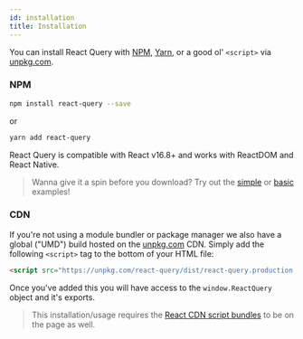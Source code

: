 ```yaml
---
id: installation
title: Installation
---
```


You can install React Query with [NPM](https://npmjs.com),
[Yarn](https://yarnpkg.com), or a good ol' `<script>` via
[unpkg.com](https://unpkg.com).

### NPM

```sh
npm install react-query --save
```

or

```sh
yarn add react-query
```

React Query is compatible with React v16.8+ and works with ReactDOM and React Native.

> Wanna give it a spin before you download? Try out the [simple]() or [basic]() examples!

### CDN

If you're not using a module bundler or package manager we also have a global ("UMD") build hosted on the [unpkg.com](https://unpkg.com) CDN. Simply add the following `<script>` tag to the bottom of your HTML file:

```html
<script src="https://unpkg.com/react-query/dist/react-query.production.min.js"></script>
```

Once you've added this you will have access to the `window.ReactQuery` object and it's exports.

> This installation/usage requires the [React CDN script bundles](https://reactjs.org/docs/cdn-links.html) to be on the page as well.
